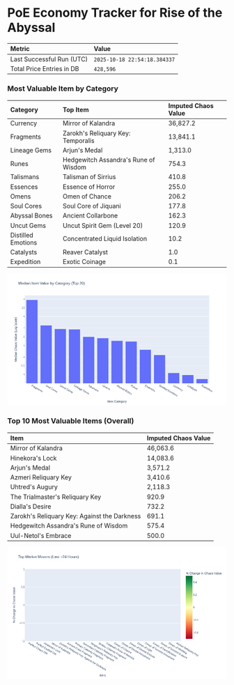 # PoE Economy Tracker for Rise of the Abyssal

<!-- START_MAINTENANCE -->
| Metric | Value |
|:---|:---|
| Last Successful Run (UTC) | `2025-10-18 22:54:18.384337` |
| Total Price Entries in DB | `428,596` |

<!-- END_MAINTENANCE -->

<!-- START_DATAFRAME_DEBUG -->
<!-- END_DATAFRAME_DEBUG -->

<!-- START_CATEGORY_ANALYSIS -->
### Most Valuable Item by Category
| Category | Top Item | Imputed Chaos Value |
| :--- | :--- | :--- |
| Currency | Mirror of Kalandra | 36,827.2 |
| Fragments | Zarokh's Reliquary Key: Temporalis | 13,841.1 |
| Lineage Gems | Arjun's Medal | 1,313.0 |
| Runes | Hedgewitch Assandra's Rune of Wisdom | 754.3 |
| Talismans | Talisman of Sirrius | 410.8 |
| Essences | Essence of Horror | 255.0 |
| Omens | Omen of Chance | 206.2 |
| Soul Cores | Soul Core of Jiquani | 177.8 |
| Abyssal Bones | Ancient Collarbone | 162.3 |
| Uncut Gems | Uncut Spirit Gem (Level 20) | 120.9 |
| Distilled Emotions | Concentrated Liquid Isolation | 10.2 |
| Catalysts | Reaver Catalyst | 1.0 |
| Expedition | Exotic Coinage | 0.1 |


![Category Analysis Chart](charts/category_analysis.png)
<!-- END_ANALYSIS -->

<!-- START_ANALYSIS -->
### Top 10 Most Valuable Items (Overall)
| Item | Imputed Chaos Value |
| :--- | :--- |
| Mirror of Kalandra | 46,063.6 |
| Hinekora's Lock | 14,083.6 |
| Arjun's Medal | 3,571.2 |
| Azmeri Reliquary Key | 3,410.6 |
| Uhtred's Augury | 2,118.3 |
| The Trialmaster's Reliquary Key | 920.9 |
| Dialla's Desire | 732.2 |
| Zarokh's Reliquary Key: Against the Darkness | 691.1 |
| Hedgewitch Assandra's Rune of Wisdom | 575.4 |
| Uul-Netol's Embrace | 500.0 |


![Market Movers Chart](charts/market_movers.png)
<!-- END_ANALYSIS -->
